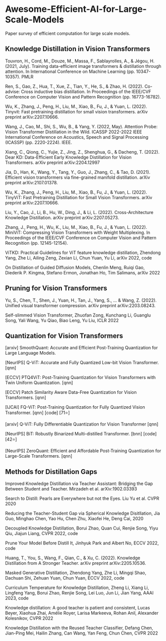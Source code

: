 # Awesome-Efficient-AI-for-Large-Scale-Models
Paper survey of efficient computation for large scale models.

##  Knowledge Distillation in Vision Transformers


Touvron, H., Cord, M., Douze, M., Massa, F., Sablayrolles, A., & Jégou, H. (2021, July). Training data-efficient image transformers &
distillation through attention. In International Conference on Machine Learning (pp. 10347-10357). PMLR

Ren, S., Gao, Z., Hua, T., Xue, Z., Tian, Y., He, S., & Zhao, H. (2022). Co-advise: Cross inductive bias distillation. In Proceedings of
the IEEE/CVF Conference on Computer Vision and Pattern Recognition (pp. 16773-16782).

Wu, K., Zhang, J., Peng, H., Liu, M., Xiao, B., Fu, J., & Yuan, L. (2022). Tinyvit: Fast pretraining distillation for small vision
transformers. arXiv preprint arXiv:2207.10666.

Wang, J., Cao, M., Shi, S., Wu, B., & Yang, Y. (2022, May). Attention Probe: Vision Transformer Distillation in the Wild. ICASSP
2022-2022 IEEE International Conference on Acoustics, Speech and Signal Processing (ICASSP) (pp. 2220-2224). IEEE.

Xiang, C., Qiong, C., Yujie, Z., Jing, Z., Shenghua, G., & Dacheng, T. (2022). Dear KD: Data-Efficient Early Knowledge Distillation
for Vision Transformers. arXiv preprint arXiv:2204.12997


Jia, D., Han, K., Wang, Y., Tang, Y., Guo, J., Zhang, C., & Tao, D. (2021). Efficient vision transformers via fine-grained manifold
distillation. arXiv preprint arXiv:2107.01378.

Wu, K., Zhang, J., Peng, H., Liu, M., Xiao, B., Fu, J., & Yuan, L. (2022). TinyViT: Fast Pretraining Distillation for Small Vision
Transformers. arXiv preprint arXiv:2207.10666.

Liu, Y., Cao, J., Li, B., Hu, W., Ding, J., & Li, L. (2022). Cross-Architecture Knowledge Distillation. arXiv preprint arXiv:2207.05273.


Zhang, J., Peng, H., Wu, K., Liu, M., Xiao, B., Fu, J., & Yuan, L. (2022). MiniViT: Compressing Vision Transformers with Weight
Multiplexing. In Proceedings of the IEEE/CVF Conference on Computer Vision and Pattern Recognition (pp. 12145-12154).

ViTKD: Practical Guidelines for ViT feature knowledge distillation, Zhendong Yang, Zhe Li, Ailing Zeng, Zexian Li, Chun Yuan, Yu Li, arXiv 2022, code

On Distillation of Guided Diffusion Models, Chenlin Meng, Ruiqi Gao, Diederik P. Kingma, Stefano Ermon, Jonathan Ho, Tim Salimans, arXiv 2022

##   Pruning for Vision Transformers

Yu, S., Chen, T., Shen, J., Yuan, H., Tan, J., Yang, S., ... & Wang, Z. (2022). Unified visual transformer compression. arXiv preprint
arXiv:2203.08243.

Self-slimmed Vision Transformer, Zhuofan Zong, Kunchang Li, Guanglu Song, Yali Wang, Yu Qiao, Biao Leng, Yu Liu, ICLR 2022



##   Quantization for Vision Transformers

[arxiv] SmoothQuant: Accurate and Efficient Post-Training Quantization for Large Language Models.

[NeurIPS] Q-ViT: Accurate and Fully Quantized Low-bit Vision Transformer. [qnn]
 
 [ECCV] PTQ4ViT: Post-Training Quantization for Vision Transformers with Twin Uniform Quantization. [qnn]
  
  [ECCV] Patch Similarity Aware Data-Free Quantization for Vision Transformers. [qnn]
  
  [IJCAI] FQ-ViT: Post-Training Quantization for Fully Quantized Vision Transformer. [qnn] [code] [71⭐]
    
   [arxiv] Q-ViT: Fully Differentiable Quantization for Vision Transformer [qnn]
   
   [NeurIPS] BiT: Robustly Binarized Multi-distilled Transformer. [bnn] [code] [42⭐]
  
  [NeurIPS] ZeroQuant: Efficient and Affordable Post-Training Quantization for Large-Scale Transformers. [qnn]




##  Methods for Distillation Gaps

Improved Knowledge Distillation via Teacher Assistant: Bridging the Gap Between Student and Teacher. Mirzadeh et al. arXiv:1902.03393

Search to Distill: Pearls are Everywhere but not the Eyes. Liu Yu et al. CVPR 2020

Reducing the Teacher-Student Gap via Spherical Knowledge Disitllation, Jia Guo, Minghao Chen, Yao Hu, Chen Zhu, Xiaofei He, Deng Cai, 2020

Decoupled Knowledge Distillation, Borui Zhao, Quan Cui, Renjie Song, Yiyu Qiu, Jiajun Liang, CVPR 2022, code

Prune Your Model Before Distill It, Jinhyuk Park and Albert No, ECCV 2022, code



Huang, T., You, S., Wang, F., Qian, C., & Xu, C. (2022). Knowledge Distillation from A Stronger Teacher. arXiv preprint
arXiv:2205.10536.

Masked Generative Distillation, Zhendong Yang, Zhe Li, Mingqi Shao, Dachuan Shi, Zehuan Yuan, Chun Yuan, ECCV 2022, code


Curriculum Temperature for Knowledge Distillation, Zheng Li, Xiang Li, Lingfeng Yang, Borui Zhao, Renjie Song, Lei Luo, Jun Li, Jian Yang, AAAI 2023, code

Knowledge distillation: A good teacher is patient and consistent, Lucas Beyer, Xiaohua Zhai, Amélie Royer, Larisa Markeeva, Rohan Anil, Alexander Kolesnikov, CVPR 2022

Knowledge Distillation with the Reused Teacher Classifier, Defang Chen, Jian-Ping Mei, Hailin Zhang, Can Wang, Yan Feng, Chun Chen, CVPR 2022




